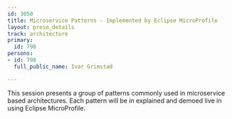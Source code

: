 ```yaml
---
id: 3050
title: Microservice Patterns - Implemented by Eclipse MicroProfile
layout: preso_details
track: architecture
primary:
  id: 798
persons:
- id: 798
  full_public_name: Ivar Grimstad

---
```

This session presents a group of patterns commonly used in microservice based architectures. Each pattern will be in explained and demoed live in using Eclipse MicroProfile.